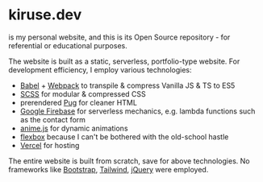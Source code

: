 # kiruse.dev
is my personal website, and this is its Open Source repository - for referential or educational purposes.

The website is built as a static, serverless, portfolio-type website. For development efficiency, I employ various technologies:

* [Babel](https://babeljs.io) + [Webpack](https://webpack.js.org) to transpile & compress Vanilla JS & TS to ES5
* [SCSS](https://sass-lang.com) for modular & compressed CSS
* prerendered [Pug](https://pugjs.org) for cleaner HTML
* [Google Firebase](https://firebase.google.com) for serverless mechanics, e.g. lambda functions such as the contact form
* [anime.js](https://animejs.com) for dynamic animations
* [flexbox](https://developer.mozilla.org/en-US/docs/Learn/CSS/CSS_layout/Flexbox) because I can't be bothered with the old-school hastle
* [Vercel](https://vercel.com) for hosting

The entire website is built from scratch, save for above technologies. No frameworks like [Bootstrap](https://getbootstrap.com), [Tailwind](https://tailwindcss.com), [jQuery](https://jquery.org) were employed.
